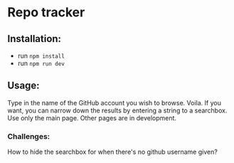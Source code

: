 # Repo tracker

## Installation: 
- run `npm install`
- run `npm run dev`

## Usage:
Type in the name of the GitHub account you wish to browse. Voila. 
If you want, you can narrow down the results by entering a string to a searchbox. 
Use only the main page. Other pages are in development.

### Challenges: 
How to hide the searchbox for when there's no github username given?
